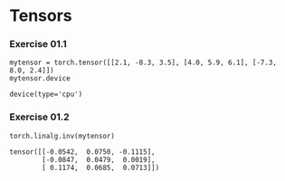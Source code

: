 # Tensors

### Exercise 01.1
```
mytensor = torch.tensor([[2.1, -8.3, 3.5], [4.0, 5.9, 6.1], [-7.3, 8.0, 2.4]])
mytensor.device
```
```
device(type='cpu')
```

### Exercise 01.2

```
torch.linalg.inv(mytensor)
```
```
tensor([[-0.0542,  0.0750, -0.1115],
        [-0.0847,  0.0479,  0.0019],
        [ 0.1174,  0.0685,  0.0713]])
```
